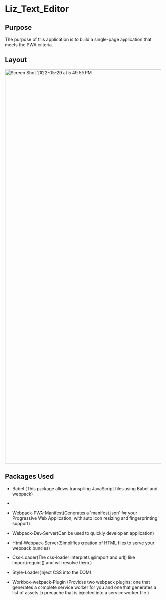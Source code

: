 # Liz_Text_Editor

## Purpose
  The purpose of this application is to build a single-page application that meets the PWA criteria.
  
## Layout
<img width="1274" alt="Screen Shot 2022-05-29 at 5 49 59 PM" src="https://user-images.githubusercontent.com/100626033/170894327-2d5f760f-f108-4aed-93be-00552e5fd8df.png">

## Packages Used

  -  Babel (This package allows transpiling JavaScript files using Babel and webpack)
  - 
  -  Webpack-PWA-Manifest(Generates a 'manifest.json' for your Progressive Web Application, with auto icon resizing and fingerprinting support)
  
  -  Webpack-Dev-Server(Can be used to quickly develop an application)
  
  -  Html-Webpack-Server(Simplifies creation of HTML files to serve your webpack bundles)
  
  -  Css-Loader(The css-loader interprets @import and url() like import/require() and will resolve them.)
  
  -  Style-Loader(Inject CSS into the DOM)
  
  -  Workbox-webpack-Plugin (Provides two webpack plugins: one that generates a complete service worker for you and one that generates a list of assets to precache that is injected into a service worker file.)

